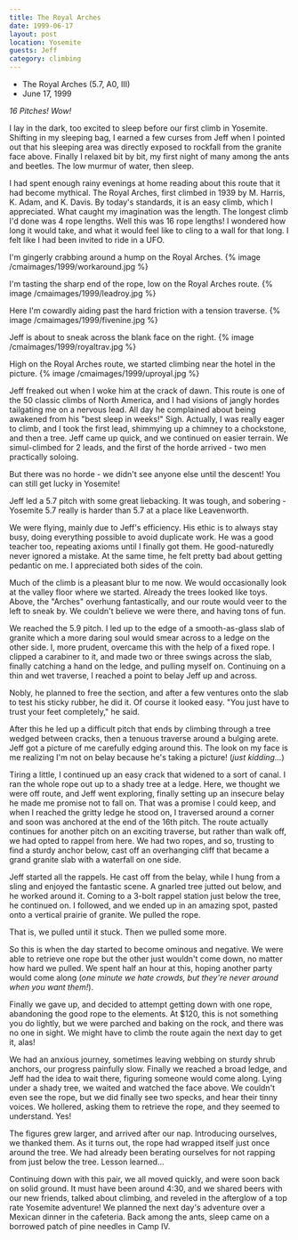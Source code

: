 ```yaml
---
title: The Royal Arches
date: 1999-06-17
layout: post
location: Yosemite
guests: Jeff
category: climbing
---
```


* The Royal Arches (5.7, A0, III)
* June 17, 1999

*16 Pitches! Wow!*


I lay in the dark, too excited to sleep before our first climb in Yosemite.
Shifting in my sleeping bag, I earned a few curses from Jeff when I pointed out
that his sleeping area was directly exposed to rockfall from the granite face
above. Finally I relaxed bit by bit, my first night of many among the ants and
beetles. The low murmur of water, then sleep.


I had spent enough rainy evenings at home reading about this route that
it had become mythical. The Royal Arches, first climbed in 1939 by
M. Harris, K. Adam, and K. Davis.
By today's standards, it is an easy climb, which I appreciated.
What caught my imagination was the length. The longest climb I'd done
was 4 rope lengths. Well this was 16 rope lengths! I wondered how long
it would take, and what it would feel like to cling to a wall for
that long.  I felt like I had been invited to ride in a UFO.

I'm gingerly crabbing around a hump on the Royal Arches.
{% image /cmaimages/1999/workaround.jpg %}

I'm tasting the sharp end of the rope, low on the Royal Arches route.
{% image /cmaimages/1999/leadroy.jpg %}

Here I'm cowardly aiding past the hard friction with a tension traverse.
{% image /cmaimages/1999/fivenine.jpg %}

Jeff is about to sneak across the blank face on the right.
{% image /cmaimages/1999/royaltrav.jpg %}

High on the Royal Arches route, we started climbing near the hotel in the picture.
{% image /cmaimages/1999/uproyal.jpg %}


Jeff freaked out when I woke him at the crack of dawn. This route is one
of the 50 classic climbs of North America, and I had visions of jangly
hordes tailgating me on a nervous lead. All day he complained about
being awakened from his "best sleep in weeks!" Sigh. Actually, I was
really eager to climb, and I took the first lead, shimmying up a chimney
to a chockstone, and then a tree. Jeff came up quick, and we continued
on easier terrain. We simul-climbed for 2 leads, and the first of the
horde arrived - two men practically soloing.



But there was no horde - we didn't see anyone else until the descent!
You can still get lucky in Yosemite!


Jeff led a 5.7 pitch with some great liebacking. It was tough, and
sobering - Yosemite 5.7 really is harder than 5.7 at a place like
Leavenworth.


We were flying, mainly due to Jeff's efficiency. His ethic is to always
stay busy, doing everything possible to avoid duplicate work. He was
a good teacher too, repeating axioms until I finally got them. He
good-naturedly never ignored a mistake. At the same time, he felt pretty
bad about getting pedantic on me. I appreciated both sides of the coin.


Much of the climb is a pleasant blur to me now. We would occasionally
look at the valley floor where we started. Already the trees looked like
toys. Above, the "Arches" overhung fantastically, and our route would
veer to the left to sneak by. We couldn't believe we were there, and
having tons of fun.



We reached the 5.9 pitch. I led up to the edge of a smooth-as-glass
slab of granite which a more daring soul would smear across to a ledge
on the other side. I, more prudent, overcame this with the help of a
fixed rope. I clipped a carabiner to it, and made two or three swings
across the slab, finally catching a hand on the ledge, and pulling
myself on. Continuing on a thin and wet traverse, I reached a point
to belay Jeff up and across.


Nobly, he planned to free the section, and after a few ventures onto
the slab to test his sticky rubber, he did it. Of course it looked easy.
"You just have to trust your feet completely," he said.



After this he led up a difficult pitch that ends by climbing through
a tree wedged between cracks, then a tenuous traverse around a bulging
arete. Jeff got a picture of me carefully edging around this. The look
on my face is me realizing I'm not on belay because he's taking a picture!
(*just kidding...*)


Tiring a little, I continued up an easy crack that widened to a sort of
canal. I ran the whole rope out up to a shady tree at a ledge. Here, 
we thought we were off route, and Jeff went exploring, finally setting
up an insecure belay he made me promise not to fall on. That was a
promise I could keep, and when I reached the gritty ledge he stood on,
I traversed around a corner and soon was anchored at the end of the
16th pitch. The route actually continues for another pitch on an
exciting traverse, but rather than walk off, we had opted to rappel from
here. We had two ropes, and so, trusting to find a sturdy anchor below,
cast off an overhanging cliff that became a grand granite slab with
a waterfall on one side.


Jeff started all the rappels. He cast off from the belay, while I hung
from a sling and enjoyed the fantastic scene. A gnarled tree jutted 
out below, and he worked around it. Coming to a 3-bolt rappel station
just below the tree, he continued on. I followed, and we ended up
in an amazing spot, pasted onto a vertical prairie of granite. We pulled
the rope.


That is, we pulled until it stuck. Then we pulled some more.


So this is when the day started to become ominous and negative. We
were able to retrieve one rope but the other just wouldn't come down,
no matter how hard we pulled. We spent half an hour at this, hoping
another party would come along (*one minute we hate crowds, but they're
never around when you want them!*).


Finally we gave up, and decided to attempt getting down with one rope,
abandoning the good rope to the elements. At \$120, this is not something
you do lightly, but we were parched and baking on the rock, and there
was no one in sight. We might have to climb the route again the next day
to get it, alas!


We had an anxious journey, sometimes leaving webbing on sturdy shrub
anchors, our progress painfully slow. Finally we reached a broad ledge,
and Jeff had the idea to wait there, figuring someone would come along.
Lying under a shady tree, we waited and watched the face above. We couldn't
even see the rope, but we did finally see two specks, and hear their
tinny voices. We hollered, asking them to retrieve the rope, and they
seemed to understand. Yes!


The figures grew larger, and arrived after our nap. Introducing ourselves,
we thanked them. As it turns out, the rope had wrapped itself just once
around the tree. We had already been berating ourselves for not rapping
from just below the tree. Lesson learned...



Continuing down with this pair, we all moved quickly, and were soon
back on solid ground. It must have been around 4:30, and we shared beers
with our new friends,
talked about climbing, and reveled in the afterglow of a top rate Yosemite
adventure! We planned the next day's adventure over a Mexican dinner in
the cafeteria. Back among the ants, sleep came on a borrowed patch of
pine needles in Camp IV.




